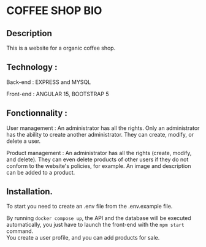 
# COFFEE SHOP BIO
## Description

This is a website for a organic coffee shop. 


## Technology :  

Back-end : EXPRESS and MYSQL

Front-end : ANGULAR 15, BOOTSTRAP 5


  
  
## Fonctionnality :  

User management :
An administrator has all the rights. Only an administrator has the ability to create another administrator. They can create, modify, or delete a user.

Product management :
An administrator has all the rights (create, modify, and delete). They can even delete products of other users if they do not conform to the website's policies, for example. An image and description can be added to a product.


  
  
## Installation. 

To start you need to create an .env file from the .env.example file. 

By running `docker compose up`, the API and the database will be executed automatically, you just have to launch the front-end with the `npm start` command.    
You create a user profile, and you can add products for sale.



